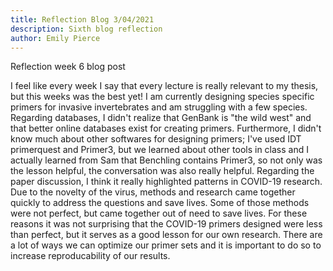 ```yaml
---
title: Reflection Blog 3/04/2021
description: Sixth blog reflection
author: Emily Pierce
---
```


Reflection week 6 blog post

I feel like every week I say that every lecture is really relevant to my thesis, but this weeks was the best yet!  I am currently designing species specific primers for invasive invertebrates and am struggling with a few species.  Regarding databases, I didn't realize that GenBank is "the wild west" and that better online databases exist for creating primers.  Furthermore, I didn't know much about other softwares for designing primers; I've used IDT primerquest and Primer3, but we learned about other tools in class and I actually learned from Sam that Benchling contains Primer3, so not only was the lesson helpful, the conversation was also really helpful.  Regarding the paper discussion, I think it really highlighted patterns in COVID-19 research.  Due to the novelty of the virus, methods and research came together quickly to address the questions and save lives.  Some of those methods were not perfect, but came together out of need to save lives.  For these reasons it was not surprising that the COVID-19 primers designed were less than perfect, but it serves as a good lesson for our own research.  There are a lot of ways we can optimize our primer sets and it is important to do so to increase reproducability of our results.